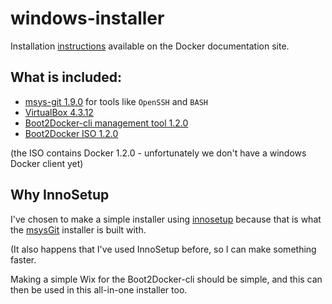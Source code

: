 # windows-installer

Installation [instructions](http://docs.docker.io/installation/windows/) available on the Docker documentation site.

## What is included:

- [msys-git 1.9.0](http://msysgit.github.io/) for tools like `OpenSSH` and `BASH`
- [VirtualBox 4.3.12](https://www.virtualbox.org)
- [Boot2Docker-cli management tool 1.2.0](https://github.com/boot2docker/boot2docker-cli)
- [Boot2Docker ISO 1.2.0](https://github.com/boot2docker/boot2docker)

(the ISO contains Docker 1.2.0 - unfortunately we don't have a windows Docker client yet)

## Why InnoSetup

I've chosen to make a simple installer using [innosetup](http://www.jrsoftware.org/)
because that is what the [msysGit](http://git-scm.org) installer is built with.

(It also happens that I've used InnoSetup before, so I can make something faster.

Making a simple Wix for the Boot2Docker-cli should be simple, and this can then be
used in this all-in-one installer too.
